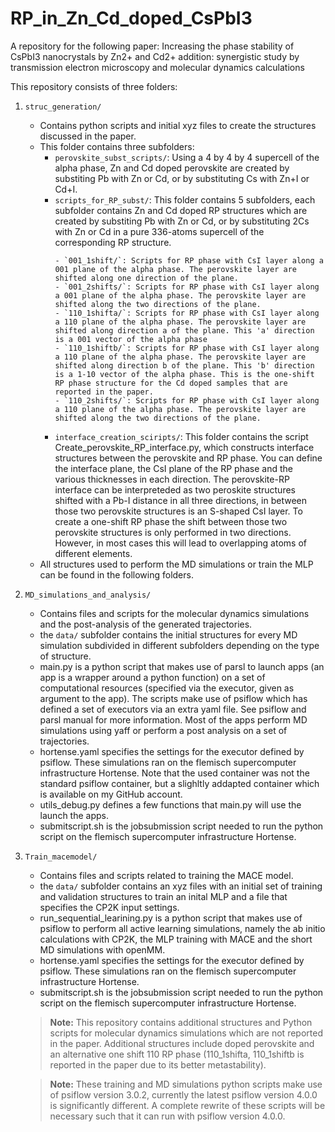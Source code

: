 # RP_in_Zn_Cd_doped_CsPbI3
A repository for the following paper:
Increasing the phase stability of CsPbI3 nanocrystals by Zn2+ and Cd2+ addition: synergistic study by transmission electron microscopy and molecular dynamics calculations

This repository consists of three folders:

1. `struc_generation/`
    - Contains python scripts and initial xyz files to create the structures discussed in the paper.
    - This folder contains three subfolders:
        - `perovskite_subst_scripts/`: Using a 4 by 4 by 4 supercell of the alpha phase, Zn and Cd doped perovskite are created by substiting Pb with Zn or Cd, or by substituting Cs with Zn+I or Cd+I.
        - `scripts_for_RP_subst/`: This folder contains 5 subfolders, each subfolder contains Zn and Cd doped RP structures which are created by substiting Pb with Zn or Cd, or by substituting 2Cs with Zn or Cd in a pure 336-atoms supercell of the corresponding RP structure.
            ```
            - `001_1shift/`: Scripts for RP phase with CsI layer along a 001 plane of the alpha phase. The perovskite layer are shifted along one direction of the plane.
            - `001_2shifts/`: Scripts for RP phase with CsI layer along a 001 plane of the alpha phase. The perovskite layer are shifted along the two directions of the plane.
            - `110_1shifta/`: Scripts for RP phase with CsI layer along a 110 plane of the alpha phase. The perovskite layer are shifted along direction a of the plane. This 'a' direction is a 001 vector of the alpha phase
            - `110_1shiftb/`: Scripts for RP phase with CsI layer along a 110 plane of the alpha phase. The perovskite layer are shifted along direction b of the plane. This 'b' direction is a 1-10 vector of the alpha phase. This is the one-shift RP phase structure for the Cd doped samples that are reported in the paper.
            - `110_2shifts/`: Scripts for RP phase with CsI layer along a 110 plane of the alpha phase. The perovskite layer are shifted along the two directions of the plane.
            ```
        - `interface_creation_sciripts/`: This folder contains the script Create_perovskite_RP_interface.py, which constructs interface structures between the perovskite and RP phase. You can define the interface plane, the CsI plane of the RP phase and the various thicknesses in each direction. The perovskite-RP interface can be interpreteded as two peroskite structures shifted with a Pb-I distance in all three directions, in between those two perovskite structures is an S-shaped CsI layer. To create a one-shift RP phase the shift between those two perovskite structures is only performed in two directions. However, in most cases this will lead to overlapping atoms of different elements.
    - All structures used to perform the MD simulations or train the MLP can be found in the following folders.

2. `MD_simulations_and_analysis/`
    - Contains files and scripts for the molecular dynamics simulations and the post-analysis of the generated trajectories.
    - the `data/` subfolder contains the initial structures for every MD simulation subdivided in different subfolders depending on the type of structure.
    - main.py is a python script that makes use of parsl to launch apps (an app is a wrapper around a python function) on a set of computational resources (specified via the executor, given as argument to the app). The scripts make use of psiflow which has defined a set of executors via an extra yaml file. See psiflow and parsl manual for more information. Most of the apps perform MD simulations using yaff or perform a post analysis on a set of trajectories.
    - hortense.yaml specifies the settings for the executor defined by psiflow. These simulations ran on the flemisch supercomputer infrastructure Hortense. Note that the used container was not the standard psiflow container, but a slighltly addapted container which is available on my GitHub account.
    - utils_debug.py defines a few functions that main.py will use the launch the apps.
    - submitscript.sh is the jobsubmission script needed to run the python script on the flemisch supercomputer infrastructure Hortense.

3. `Train_macemodel/`
    - Contains files and scripts related to training the MACE model.
    - the `data/` subfolder contains an xyz files with an initial set of training and validation structures to train an inital MLP and a file that specifies the CP2K input settings.
    - run_sequential_learining.py is a python script that makes use of psiflow to perform all active learning simulations, namely the ab initio calculations with CP2K, the MLP training with MACE and the short MD simulations with openMM.
    - hortense.yaml specifies the settings for the executor defined by psiflow. These simulations ran on the flemisch supercomputer infrastructure Hortense.
    - submitscript.sh is the jobsubmission script needed to run the python script on the flemisch supercomputer infrastructure Hortense.

        

    > **Note:** This repository contains additional structures and Python scripts for molecular dynamics simulations which are not reported in the paper. Additional structures include doped perovskite and an alternative one shift 110 RP phase (110_1shifta, 110_1shiftb is reported in the paper due to its better metastability).

    > **Note:** These training and MD simulations python scripts make use of psiflow version 3.0.2, currently the latest psiflow version 4.0.0 is significantly different. A complete rewrite of these scripts will be necessary such that it can run with psiflow version 4.0.0.